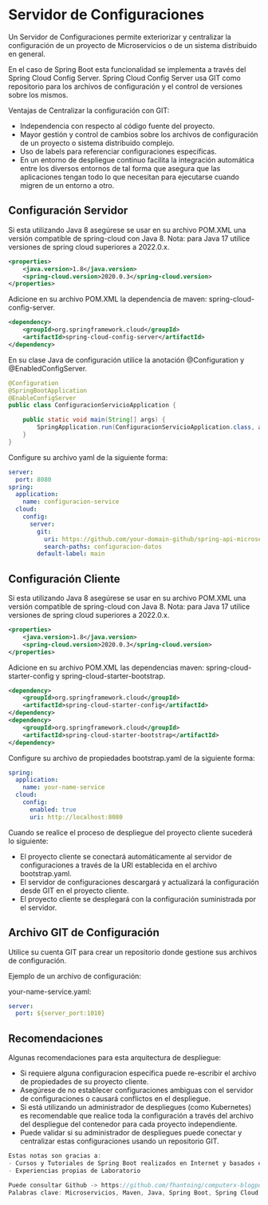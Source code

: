 # Servidor de Configuraciones

Un Servidor de Configuraciones permite exteriorizar y centralizar la configuración de un proyecto de Microservicios o de un sistema distribuido en general.

En el caso de Spring Boot esta funcionalidad se implementa a través del Spring Cloud Config Server. Spring Cloud Config Server usa GIT como repositorio para los archivos de configuración y el control de versiones sobre los mismos.

Ventajas de Centralizar la configuración con GIT:

- Independencia con respecto al código fuente del proyecto.
- Mayor gestión y control de cambios sobre los archivos de configuración de un proyecto o sistema distribuido complejo.
- Uso de labels para referenciar configuraciones específicas.
- En un entorno de despliegue continuo facilita la integración automática entre los diversos entornos de tal forma que asegura que las aplicaciones tengan todo lo que necesitan para ejecutarse cuando migren de un entorno a otro.

## Configuración Servidor

Si esta utilizando Java 8 asegúrese se usar en su archivo POM.XML una versión compatible de spring-cloud con Java 8.
Nota: para Java 17 utilice versiones de spring cloud superiores a 2022.0.x.

```xml
<properties>
    <java.version>1.8</java.version>
    <spring-cloud.version>2020.0.3</spring-cloud.version>
</properties>
```

Adicione en su archivo POM.XML la dependencia de maven: spring-cloud-config-server.

```xml
<dependency>
    <groupId>org.springframework.cloud</groupId>
    <artifactId>spring-cloud-config-server</artifactId>
</dependency>
```

En su clase Java de configuración utilice la anotación @Configuration y @EnabledConfigServer. 

```java
@Configuration
@SpringBootApplication
@EnableConfigServer
public class ConfiguracionServicioApplication {

	public static void main(String[] args) {
		SpringApplication.run(ConfiguracionServicioApplication.class, args);
	}
}
```

Configure su archivo yaml de la siguiente forma:

```yaml
server:
  port: 8080
spring:
  application:
    name: configuracion-service
  cloud:
    config:
      server:
        git:
          uri: https://github.com/your-domain-github/spring-api-microservices
          search-paths: configuracion-datos
        default-label: main
```

## Configuración Cliente

Si esta utilizando Java 8 asegúrese se usar en su archivo POM.XML una versión compatible de spring-cloud con Java 8.
Nota: para Java 17 utilice versiones de spring cloud superiores a 2022.0.x.

```xml
<properties>
    <java.version>1.8</java.version>
    <spring-cloud.version>2020.0.3</spring-cloud.version>
</properties>
```

Adicione en su archivo POM.XML las dependencias maven: spring-cloud-starter-config y spring-cloud-starter-bootstrap.

```xml
<dependency>
    <groupId>org.springframework.cloud</groupId>
    <artifactId>spring-cloud-starter-config</artifactId>
</dependency>
<dependency>
    <groupId>org.springframework.cloud</groupId>
    <artifactId>spring-cloud-starter-bootstrap</artifactId>
</dependency>
```

Configure su archivo de propiedades bootstrap.yaml de la siguiente forma:

```yaml
spring:
  application:
    name: your-name-service   
  cloud:
    config:
      enabled: true
      uri: http://localhost:8080
```

Cuando se realice el proceso de despliegue del proyecto cliente sucederá lo siguiente: 
- El proyecto cliente se conectará automáticamente al servidor de configuraciones a través de la URI establecida en el archivo bootstrap.yaml.
- El servidor de configuraciones descargará y actualizará la configuración desde GIT en el proyecto cliente.
- El proyecto cliente se desplegará con la configuración suministrada por el servidor.

## Archivo GIT de Configuración

Utilice su cuenta GIT para crear un repositorio donde gestione sus archivos de configuración.

Ejemplo de un archivo de configuración:

your-name-service.yaml:

```yaml
server:
  port: ${server_port:1010}
```

## Recomendaciones

Algunas recomendaciones para esta arquitectura de despliegue:
- Si requiere alguna configuracion específica puede re-escribir el archivo de propiedades de su proyecto cliente.
- Asegúrese de no establecer configuraciones ambiguas con el servidor de configuraciones o causará conflictos en el despliegue. 
- Si está utilizando un administrador de despliegues (como Kubernetes) es recomendable que realice toda la configuración a través del archivo del despliegue del contenedor para cada proyecto independiente.
- Puede validar si su administrador de despliegues puede conectar y centralizar estas configuraciones usando un repositorio GIT.

```javascript
Estas notas son gracias a:
- Cursos y Tutoriales de Spring Boot realizados en Internet y basados en https://spring.io
- Experiencias propias de Laboratorio

Puede consultar Github -> https://github.com/fhantoing/computerx-blogposts
Palabras clave: Microservicios, Maven, Java, Spring Boot, Spring Cloud.
```

